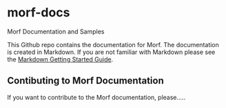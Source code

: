 # morf-docs
Morf Documentation and Samples

This Github repo contains the documentation for Morf.  The documentation is created in Markdown.  If you are not familiar with Markdown please see the [Markdown Getting Started Guide](https://www.markdownguide.org/getting-started/).

## Contibuting to Morf Documentation
If you want to contribute to the Morf documentation, please.....
